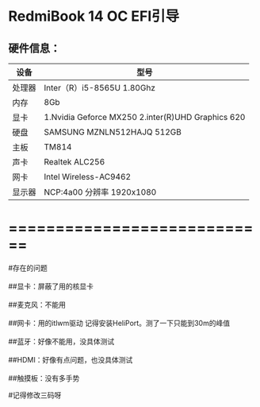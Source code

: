 RedmiBook 14  OC EFI引导
===============================

硬件信息：
------------

<table>
<thead>
<tr>
<th>设备</th>
<th>型号</th>
</tr>
</thead>
<tbody>
<tr>
<td>处理器</td>
<td>Inter（R）i5-8565U 1.80Ghz</td>
</tr>
<tr>
<td>内存</td>
<td>8Gb</td>
</tr>
<tr>
<td>显卡</td>
<td>1.Nvidia Geforce MX250 2.inter(R)UHD Graphics 620</td>
</tr>
<tr>
<td>硬盘</td>
<td>SAMSUNG MZNLN512HAJQ 512GB</td>
</tr>
<tr>
<td>主板</td>
<td>TM814</td>
</tr>
<tr>
<td>声卡</td>
<td>Realtek ALC256</td>
</tr>
<tr>
<td>网卡</td>
<td>Intel Wireless-AC9462</td>
</tr>
<tr>
<td>显示器</td>
<td>NCP:4a00 分辨率 1920x1080</td>
</tr>
</tbody>
</table>

============================
============================
#存在的问题<br>  
 ##显卡：屏蔽了用的核显卡<br>  
 ##麦克风：不能用<br>  
 ##网卡：用的itlwm驱动 记得安装HeliPort。测了一下只能到30m的峰值<br>  
 ##蓝牙：好像不能用，没具体测试<br>  
 ##HDMI：好像有点问题，也没具体测试<br>  
 ##触摸板：没有多手势<br>  

#记得修改三码呀
